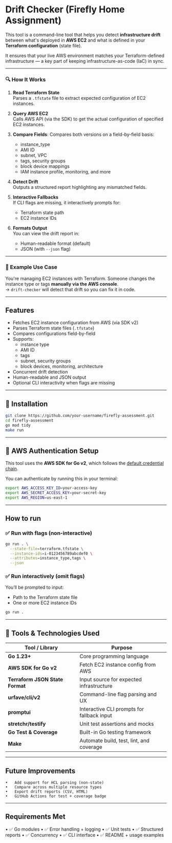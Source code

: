 # Drift Checker (Firefly Home Assignment)

This tool is a command-line tool that helps you detect **infrastructure drift** between what's deployed in **AWS EC2** and what is defined in your **Terraform configuration** (state file).

It ensures that your live AWS environment matches your Terraform-defined infrastructure — a key part of keeping infrastructure-as-code (IaC) in sync.

---

### 🔍 How It Works

1. **Read Terraform State**  
   Parses a `.tfstate` file to extract expected configuration of EC2 instances.

2. **Query AWS EC2**  
   Calls AWS API (via the SDK) to get the actual configuration of specified EC2 instances.

3. **Compare Fields**: Compares both versions on a field-by-field basis:
   - instance_type
   - AMI ID
   - subnet, VPC
   - tags, security groups
   - block device mappings
   - IAM instance profile, monitoring, and more

4. **Detect Drift**  
   Outputs a structured report highlighting any mismatched fields.

5. **Interactive Fallbacks**  
   If CLI flags are missing, it interactively prompts for:
   - Terraform state path
   - EC2 instance IDs

6. **Formats Output**  
   You can view the drift report in:
   - Human-readable format (default)
   - JSON (with `--json` flag)

---

### 📂 Example Use Case

You're managing EC2 instances with Terraform. Someone changes the instance type or tags **manually via the AWS console**.  
→ `drift-checker` will detect that drift so you can fix it in code.

---

## Features

- Fetches EC2 instance configuration from AWS (via SDK v2)
- Parses Terraform state files (`.tfstate`)
- Compares configurations field-by-field
- Supports:
    - instance type
    - AMI ID
    - tags
    - subnet, security groups
    - block devices, monitoring, architecture
- Concurrent drift detection
- Human-readable and JSON output
- Optional CLI interactivity when flags are missing

---

## 🚀 Installation

```bash
git clone https://github.com/your-username/firefly-assessment.git
cd firefly-assessment
go mod tidy
make run
```

---

## 🔐 AWS Authentication Setup

This tool uses the **AWS SDK for Go v2**, which follows the [default credential chain](https://docs.aws.amazon.com/sdk-for-go/v2/developer-guide/configuring-sdk.html).

You can authenticate by running this in your terminal:

```bash
export AWS_ACCESS_KEY_ID=your-access-key
export AWS_SECRET_ACCESS_KEY=your-secret-key
export AWS_REGION=us-east-1
```

---

## How to run

### ✅ Run with flags (non-interactive)

```bash
go run . \
  --state-file=terraform.tfstate \
  --instance-ids=i-0123456789abcdef0 \
  --attributes=instance_type,tags \
  --json
```

### ✅ Run interactively (omit flags)
You’ll be prompted to input:
- Path to the Terraform state file
- One or more EC2 instance IDs

```bash
go run .
```

---

## 🧰 Tools & Technologies Used

| Tool / Library                  | Purpose                                   |
|---------------------------------|-------------------------------------------|
| **Go 1.23+**                    | Core programming language                 |
| **AWS SDK for Go v2**           | Fetch EC2 instance config from AWS        |
| **Terraform JSON State Format** | Input source for expected infrastructure  |
| **urfave/cli/v2**               | Command-line flag parsing and UX          |
| **promptui**                    | Interactive CLI prompts for fallback input|
| **stretchr/testify**            | Unit test assertions and mocks            |
| **Go Test & Coverage**          | Built-in Go testing framework             |
| **Make**                        | Automate build, test, lint, and coverage  |
---

## Future Improvements
	•	Add support for HCL parsing (non-state)
	•	Compare across multiple resource types
	•	Export drift reports (CSV, HTML)
	•	GitHub Actions for test + coverage badge

---

## Requirements Met
•	✅ Go modules
•	✅ Error handling + logging
•	✅ Unit tests
•	✅ Structured reports
•	✅ Concurrency
•	✅ CLI interface
•	✅ README + usage examples
